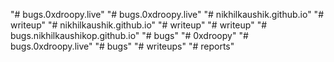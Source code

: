 "# bugs.0xdroopy.live" 
"# bugs.0xdroopy.live" 
"# nikhilkaushik.github.io" 
"# writeup" 
"# nikhilkaushik.github.io" 
"# writeup" 
"# writeup" 
"# bugs.nikhilkaushikop.github.io" 
"# bugs" 
"# 0xdroopy" 
"# bugs.0xdroopy.live" 
"# bugs" 
"# writeups" 
"# reports" 
